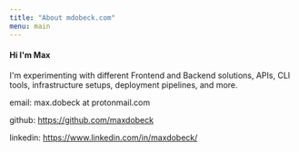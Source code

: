 ```yaml
---
title: "About mdobeck.com"
menu: main 
---
```



#### Hi I'm Max 

I'm experimenting with different Frontend and Backend solutions, APIs, CLI tools, infrastructure setups, deployment pipelines, and more. 

email: max.dobeck at protonmail.com

github: https://github.com/maxdobeck

linkedin: https://www.linkedin.com/in/maxdobeck/
